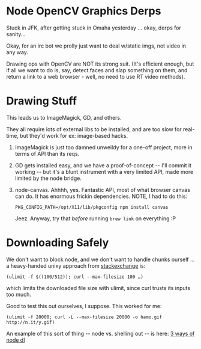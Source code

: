 Node OpenCV Graphics Derps
===

Stuck in JFK, after getting stuck in Omaha yesterday ... okay, 
derps for sanity...

Okay, for an irc bot we prolly just want to deal w/static imgs,
not video in any way.

Drawing ops with OpenCV are NOT its strong suit. (It's efficient
enough, but if all we want to do is, say, detect faces and slap something
on them, and return a link to a web browser - well, no need to use RT
 video methods).

# Drawing Stuff

This leads us to ImageMagick, GD, and others.

They all require lots of external libs to be installed, and 
are too slow for real-time, but they'd work 
for ex: image-based hacks.

  1. ImageMagick is just too damned unweildy for a one-off project,
     more in terms of API than its reqs.
     
  2. GD gets installed easy, and we have a proof-of-concept -- 
     I'll commit it working -- but it's a blunt instrument with
     a very limited API, made more limited by the node bridge.
     
  3. node-canvas. Ahhhh, yes. Fantastic API, most of what browser
     canvas can do. It has enormous frickin dependencies. NOTE,
     I had to do this:
     
         PKG_CONFIG_PATH=/opt/X11/lib/pkgconfig npm install canvas
         
     Jeez. Anyway, try that *before* running `brew link` on everything :P

# Downloading Safely

We don't want to block node, and we don't want to handle chunks
ourself ... a heavy-handed unixy approach from
[stackexchange](http://unix.stackexchange.com/questions/16415/can-one-limit-the-max-file-size-to-download-using-wget)
is:

    (ulimit -f $((100/512)); curl --max-filesize 100 …)

which limits the downloaded file size with ulimit, since curl 
trusts its inputs too much.

Good to test this out ourselves, I suppose. This worked for me:

    (ulimit -f 20000; curl -L --max-filesize 20000 -o hamo.gif http://n.it/y.gif)

An example of this sort of thing -- node vs. shelling out -- is here:
[3 ways of node dl](http://www.hacksparrow.com/using-node-js-to-download-files.html)
